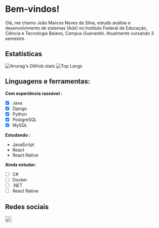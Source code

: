 # Bem-vindos!

Olá, me chamo João Marcos Neves da Silva, estudo análise e desenvolvimento de sistemas (Ads) no Instituto Federal de Educação, Ciência e Tecnologia Baiano, Campus Guanambi. Atualmente cursando 3 semestre.
## Estatísticas 
![Anurag's GitHub stats](https://github-readme-stats.vercel.app/api?username=JOaOMARcosNs&show_icons=true&theme=gotham)
![Top Langs](https://github-readme-stats.vercel.app/api/top-langs/?username=JOaOMARcosNs&layout=compact&theme=gotham&card_width=445)

## Linguagens e ferramentas:  
**Com experiência razoável :**
- [x]  Java
- [x] Django
- [x] Python
- [x] PostgreSQL
- [x] MySQL

**Estudando :**
- JavaScript
- React
- React Native

**Ainda estudar:**
- [ ] C#
- [ ]  Docker
- [ ]  .NET
- [ ] React Native

## Redes sociais
<a href="https://www.linkedin.com/in/joao-marcos-7a2a39173/">
  <img align="left" alt="Linkedin de Cláudio" width="22px" src="https://cdn.jsdelivr.net/npm/simple-icons@v3/icons/linkedin.svg" />
</a>

